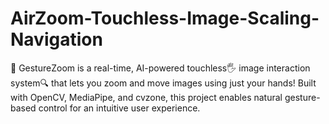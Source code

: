 # AirZoom-Touchless-Image-Scaling-Navigation
🚀 GestureZoom is a real-time, AI-powered touchless🖐️ image interaction system🔍 that lets you zoom and move images using just your hands! Built with OpenCV, MediaPipe, and cvzone, this project enables natural gesture-based control for an intuitive user experience.
